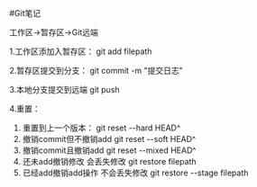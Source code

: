 #Git笔记

工作区->暂存区->Git远端

1.工作区添加入暂存区：
git add filepath

2.暂存区提交到分支：
git commit -m "提交日志"

3.本地分支提交到远端
git push

4.重置：
1. 重置到上一个版本：
git reset --hard HEAD^
2. 撤销commit但不撤销add
git reset --soft HEAD^
3. 撤销commit且撤销add
git reset --mixed HEAD^
4. 还未add撤销修改 会丢失修改
git restore filepath
5. 已经add撤销add操作 不会丢失修改
git restore --stage filepath
